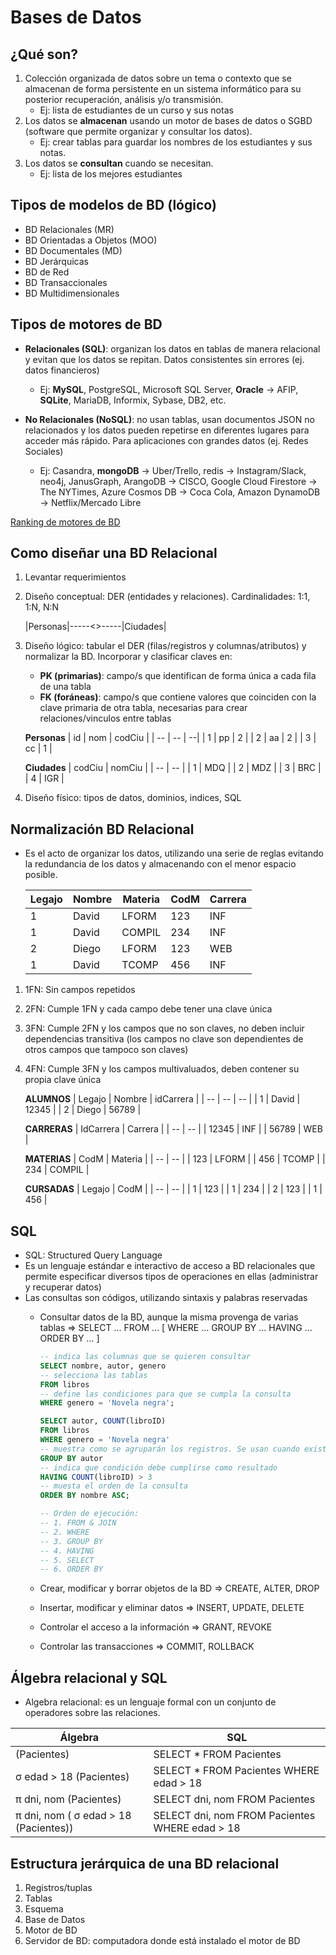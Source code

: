 # Bases de Datos

## ¿Qué son?

1. Colección organizada de datos sobre un tema o contexto que se almacenan de forma persistente en un sistema informático para su posterior recuperación, análisis y/o transmisión.
    * Ej: lista de estudiantes de un curso y sus notas
2. Los datos se **almacenan** usando un motor de bases de datos o SGBD (software que permite organizar y consultar los datos).
    * Ej: crear tablas para guardar los nombres de los estudiantes y sus notas.
3. Los datos se **consultan** cuando se necesitan.
    * Ej: lista de los mejores estudiantes

## Tipos de modelos de BD (lógico)

* BD Relacionales (MR)
* BD Orientadas a Objetos (MOO)
* BD Documentales (MD)
* BD Jerárquicas
* BD de Red
* BD Transaccionales
* BD Multidimensionales

## Tipos de motores de BD

* **Relacionales (SQL)**: organizan los datos en tablas de manera relacional y evitan que los datos se repitan. Datos consistentes sin errores (ej. datos financieros)
  * Ej: **MySQL**, PostgreSQL, Microsoft SQL Server, **Oracle** -> AFIP, **SQLite**, MariaDB, Informix, Sybase, DB2, etc.

* **No Relacionales (NoSQL)**: no usan tablas, usan documentos JSON no relacionados y los datos pueden repetirse en diferentes lugares para acceder más rápido. Para aplicaciones con grandes datos (ej. Redes Sociales)
  * Ej: Casandra, **mongoDB** -> Uber/Trello, redis -> Instagram/Slack, neo4j, JanusGraph, ArangoDB -> CISCO, Google Cloud Firestore -> The NYTimes, Azure Cosmos DB -> Coca Cola, Amazon DynamoDB -> Netflix/Mercado Libre

[Ranking de motores de BD](https://db-engines.com/en/ranking)

## Como diseñar una BD Relacional

1. Levantar requerimientos
1. Diseño conceptual: DER (entidades y relaciones). Cardinalidades: 1:1, 1:N, N:N

    |Personas|-----<>-----|Ciudades|

1. Diseño lógico: tabular el DER (filas/registros y columnas/atributos) y normalizar la BD. Incorporar y clasificar claves en:
    * **PK (primarias)**: campo/s que identifican de forma única a cada fila de una tabla
    * **FK (foráneas)**: campo/s que contiene valores que coinciden con la clave primaria de otra tabla, necesarias para crear relaciones/vinculos entre tablas

    **Personas**
    | id | nom | codCiu |
    | -- | -- | --|
    | 1 | pp | 2 |
    | 2 | aa | 2 |
    | 3 | cc | 1 |

    **Ciudades**
    | codCiu | nomCiu |
    | -- | -- |
    | 1 | MDQ |
    | 2 | MDZ |
    | 3 | BRC |
    | 4 | IGR |

1. Diseño físico: tipos de datos, dominios, indices, SQL

## Normalización BD Relacional

* Es el acto de organizar los datos, utilizando una serie de reglas evitando la redundancia de los datos y almacenando con el menor espacio posible.

    | Legajo | Nombre | Materia | CodM | Carrera |
    | -- | -- | -- | -- | -- |
    | 1 | David | LFORM | 123 | INF |
    | 1 | David | COMPIL | 234 | INF |
    | 2 | Diego | LFORM | 123 | WEB |
    | 1 | David | TCOMP | 456 | INF |

1. 1FN: Sin campos repetidos
1. 2FN: Cumple 1FN y cada campo debe tener una clave única
1. 3FN: Cumple 2FN y los campos que no son claves, no deben incluir dependencias transitiva (los campos no clave son dependientes de otros campos que tampoco son claves)
1. 4FN: Cumple 3FN y los campos multivaluados, deben contener su propia clave única

    **ALUMNOS**
    | Legajo | Nombre | idCarrera |
    | -- | -- | -- |
    | 1 | David | 12345 |
    | 2 | Diego | 56789 |

    **CARRERAS**
    | IdCarrera | Carrera |
    | -- | -- |
    | 12345 | INF |
    | 56789 | WEB |

    **MATERIAS**
    | CodM | Materia |
    | -- | -- |
    | 123 | LFORM |
    | 456 | TCOMP |
    | 234 | COMPIL |

    **CURSADAS**
    | Legajo | CodM |
    | -- | -- |
    | 1 | 123 |
    | 1 | 234 |
    | 2 | 123 |
    | 1 | 456 |

## SQL

* SQL: Structured Query Language
* Es un lenguaje estándar e interactivo de acceso a BD relacionales que permite especificar diversos tipos de operaciones en ellas (administrar y recuperar datos)
* Las consultas son códigos, utilizando sintaxis y palabras reservadas
  * Consultar datos de la BD, aunque la misma provenga de varias tablas => SELECT ... FROM ... [ WHERE ... GROUP BY ... HAVING ... ORDER BY ... ]

    ```sql
    -- indica las columnas que se quieren consultar
    SELECT nombre, autor, genero
    -- selecciona las tablas
    FROM libros
    -- define las condiciones para que se cumpla la consulta
    WHERE genero = 'Novela negra';
    ```

    ```sql
    SELECT autor, COUNT(libroID)
    FROM libros
    WHERE genero = 'Novela negra'
    -- muestra como se agruparán los registros. Se usan cuando existen funciones como COUNT()
    GROUP BY autor
    -- indica que condición debe cumplirse como resultado
    HAVING COUNT(libroID) > 3
    -- muesta el orden de la consulta
    ORDER BY nombre ASC;

    -- Orden de ejecución:
    -- 1. FROM & JOIN
    -- 2. WHERE
    -- 3. GROUP BY
    -- 4. HAVING
    -- 5. SELECT
    -- 6. ORDER BY
    ```

  * Crear, modificar y borrar objetos de la BD => CREATE, ALTER, DROP
  * Insertar, modificar y eliminar datos => INSERT, UPDATE, DELETE
  * Controlar el acceso a la información => GRANT, REVOKE
  * Controlar las transacciones => COMMIT, ROLLBACK

## Álgebra relacional y SQL

* Algebra relacional: es un lenguaje formal con un conjunto de operadores sobre las relaciones.

| Álgebra | SQL |
| -- | -- |
| (Pacientes) | SELECT * FROM Pacientes |
| σ edad > 18 (Pacientes) | SELECT * FROM Pacientes WHERE edad > 18 |
| π dni, nom (Pacientes) | SELECT dni, nom FROM Pacientes |
| π dni, nom ( σ edad > 18 (Pacientes)) | SELECT dni, nom FROM Pacientes WHERE edad > 18 |

## Estructura jerárquica de una BD relacional

1. Registros/tuplas
1. Tablas
1. Esquema
1. Base de Datos
1. Motor de BD
1. Servidor de BD: computadora donde está instalado el motor de BD
